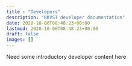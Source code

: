 ```yaml
---
title : "Developers"
description: "RKVST developer documentation"
date: 2020-10-06T08:48:23+00:00
lastmod: 2020-10-06T08:48:23+00:00
draft: false
images: []
---
```


Need some introductory developer content here